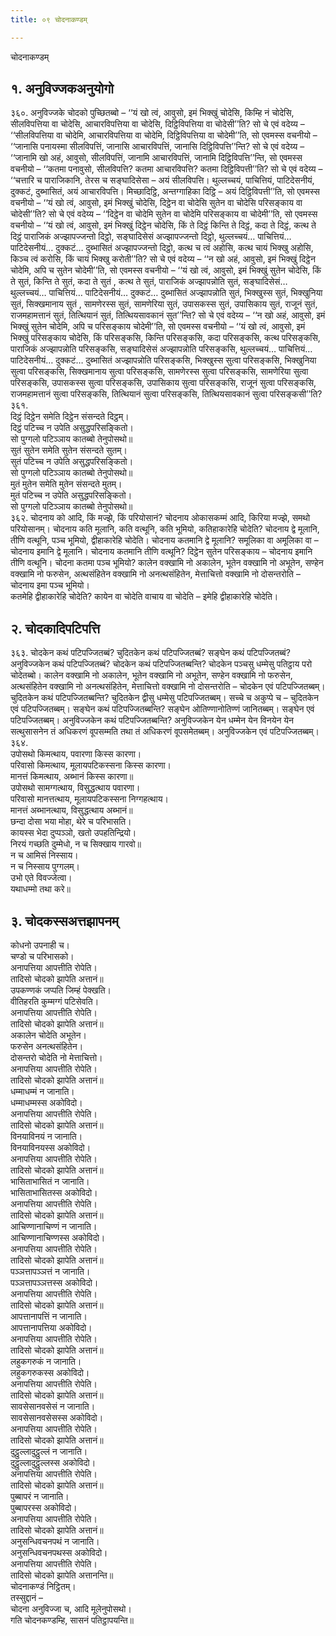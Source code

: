 ```yaml
---
title: ०९ चोदनाकण्डम्

---
```

चोदनाकण्डम्  


## १. अनुविज्जकअनुयोगो

३६०. अनुविज्जके चोदको पुच्छितब्बो – ‘‘यं खो त्वं, आवुसो, इमं भिक्खुं चोदेसि, किम्हि नं चोदेसि, सीलविपत्तिया वा चोदेसि, आचारविपत्तिया वा चोदेसि, दिट्ठिविपत्तिया वा चोदेसी’’ति? सो चे एवं वदेय्य – ‘‘सीलविपत्तिया वा चोदेमि, आचारविपत्तिया वा चोदेमि, दिट्ठिविपत्तिया वा चोदेमी’’ति, सो एवमस्स वचनीयो – ‘‘जानासि पनायस्मा सीलविपत्तिं, जानासि आचारविपत्तिं, जानासि दिट्ठिविपत्ति’’न्ति? सो चे एवं वदेय्य – ‘‘जानामि खो अहं, आवुसो, सीलविपत्तिं, जानामि आचारविपत्तिं, जानामि दिट्ठिविपत्ति’’न्ति, सो एवमस्स वचनीयो – ‘‘कतमा पनावुसो, सीलविपत्ति? कतमा आचारविपत्ति? कतमा दिट्ठिविपत्ती’’ति? सो चे एवं वदेय्य – ‘‘चत्तारि च पाराजिकानि, तेरस च सङ्घादिसेसा – अयं सीलविपत्ति। थुल्लच्चयं, पाचित्तियं, पाटिदेसनीयं, दुक्कटं, दुब्भासितं, अयं आचारविपत्ति। मिच्छादिट्ठि, अन्तग्गाहिका दिट्ठि – अयं दिट्ठिविपत्ती’’ति, सो एवमस्स वचनीयो – ‘‘यं खो त्वं, आवुसो, इमं भिक्खुं चोदेसि, दिट्ठेन वा चोदेसि सुतेन वा चोदेसि परिसङ्काय वा चोदेसी’’ति? सो चे एवं वदेय्य – ‘‘दिट्ठेन वा चोदेमि सुतेन वा चोदेमि परिसङ्काय वा चोदेमी’’ति, सो एवमस्स वचनीयो – ‘‘यं खो त्वं, आवुसो, इमं भिक्खुं दिट्ठेन चोदेसि, किं ते दिट्ठं किन्ति ते दिट्ठं, कदा ते दिट्ठं, कत्थ ते दिट्ठं पाराजिकं अज्झापज्जन्तो दिट्ठो, सङ्घादिसेसं अज्झापज्जन्तो दिट्ठो, थुल्लच्चयं… पाचित्तियं… पाटिदेसनीयं… दुक्कटं… दुब्भासितं अज्झापज्जन्तो दिट्ठो, कत्थ च त्वं अहोसि, कत्थ चायं भिक्खु अहोसि, किञ्च त्वं करोसि, किं चायं भिक्खु करोती’’ति? सो चे एवं वदेय्य – ‘‘न खो अहं, आवुसो, इमं भिक्खुं दिट्ठेन चोदेमि, अपि च सुतेन चोदेमी’’ति, सो एवमस्स वचनीयो – ‘‘यं खो त्वं, आवुसो, इमं भिक्खुं सुतेन चोदेसि, किं ते सुतं, किन्ति ते सुतं, कदा ते सुतं , कत्थ ते सुतं, पाराजिकं अज्झापन्नोति सुतं, सङ्घादिसेसं… थुल्लच्चयं… पाचित्तियं… पाटिदेसनीयं… दुक्कटं… दुब्भासितं अज्झापन्नोति सुतं, भिक्खुस्स सुतं, भिक्खुनिया सुतं, सिक्खमानाय सुतं , सामणेरस्स सुतं, सामणेरिया सुतं, उपासकस्स सुतं, उपासिकाय सुतं, राजूनं सुतं, राजमहामत्तानं सुतं, तित्थियानं सुतं, तित्थियसावकानं सुत’’न्ति? सो चे एवं वदेय्य – ‘‘न खो अहं, आवुसो, इमं भिक्खुं सुतेन चोदेमि, अपि च परिसङ्काय चोदेमी’’ति, सो एवमस्स वचनीयो – ‘‘यं खो त्वं, आवुसो, इमं भिक्खुं परिसङ्काय चोदेसि, किं परिसङ्कसि, किन्ति परिसङ्कसि, कदा परिसङ्कसि, कत्थ परिसङ्कसि, पाराजिकं अज्झापन्नोति परिसङ्कसि, सङ्घादिसेसं अज्झापन्नोति परिसङ्कसि, थुल्लच्चयं… पाचित्तियं… पाटिदेसनीयं… दुक्कटं… दुब्भासितं अज्झापन्नोति परिसङ्कसि, भिक्खुस्स सुत्वा परिसङ्कसि, भिक्खुनिया सुत्वा परिसङ्कसि, सिक्खमानाय सुत्वा परिसङ्कसि, सामणेरस्स सुत्वा परिसङ्कसि, सामणेरिया सुत्वा परिसङ्कसि, उपासकस्स सुत्वा परिसङ्कसि, उपासिकाय सुत्वा परिसङ्कसि, राजूनं सुत्वा परिसङ्कसि, राजमहामत्तानं सुत्वा परिसङ्कसि, तित्थियानं सुत्वा परिसङ्कसि, तित्थियसावकानं सुत्वा परिसङ्कसी’’ति?  
३६१.  
दिट्ठं दिट्ठेन समेति दिट्ठेन संसन्दते दिट्ठम्।  
दिट्ठं पटिच्च न उपेति असुद्धपरिसङ्कितो।  
सो पुग्गलो पटिञ्ञाय कातब्बो तेनुपोसथो॥  
सुतं सुतेन समेति सुतेन संसन्दते सुतम्।  
सुतं पटिच्च न उपेति असुद्धपरिसङ्कितो।  
सो पुग्गलो पटिञ्ञाय कातब्बो तेनुपोसथो॥  
मुतं मुतेन समेति मुतेन संसन्दते मुतम्।  
मुतं पटिच्च न उपेति असुद्धपरिसङ्कितो।  
सो पुग्गलो पटिञ्ञाय कातब्बो तेनुपोसथो॥  
३६२. चोदनाय को आदि, किं मज्झे, किं परियोसानं? चोदनाय ओकासकम्मं आदि, किरिया मज्झे, समथो परियोसानम्। चोदनाय कति मूलानि, कति वत्थूनि, कति भूमियो, कतिहाकारेहि चोदेति? चोदनाय द्वे मूलानि, तीणि वत्थूनि, पञ्च भूमियो, द्वीहाकारेहि चोदेति। चोदनाय कतमानि द्वे मूलानि? समूलिका वा अमूलिका वा – चोदनाय इमानि द्वे मूलानि। चोदनाय कतमानि तीणि वत्थूनि? दिट्ठेन सुतेन परिसङ्काय – चोदनाय इमानि तीणि वत्थूनि। चोदना कतमा पञ्च भूमियो? कालेन वक्खामि नो अकालेन, भूतेन वक्खामि नो अभूतेन, सण्हेन वक्खामि नो फरुसेन, अत्थसंहितेन वक्खामि नो अनत्थसंहितेन, मेत्ताचित्तो वक्खामि नो दोसन्तरोति – चोदनाय इमा पञ्च भूमियो।  
कतमेहि द्वीहाकारेहि चोदेति? कायेन वा चोदेति वाचाय वा चोदेति – इमेहि द्वीहाकारेहि चोदेति।  


## २. चोदकादिपटिपत्ति

३६३. चोदकेन कथं पटिपज्जितब्बं? चुदितकेन कथं पटिपज्जितब्बं? सङ्घेन कथं पटिपज्जितब्बं? अनुविज्जकेन कथं पटिपज्जितब्बं? चोदकेन कथं पटिपज्जितब्बन्ति? चोदकेन पञ्चसु धम्मेसु पतिट्ठाय परो चोदेतब्बो। कालेन वक्खामि नो अकालेन, भूतेन वक्खामि नो अभूतेन, सण्हेन वक्खामि नो फरुसेन, अत्थसंहितेन वक्खामि नो अनत्थसंहितेन, मेत्ताचित्तो वक्खामि नो दोसन्तरोति – चोदकेन एवं पटिपज्जितब्बम्। चुदितकेन कथं पटिपज्जितब्बन्ति? चुदितकेन द्वीसु धम्मेसु पटिपज्जितब्बम्। सच्चे च अकुप्पे च – चुदितकेन एवं पटिपज्जितब्बम्। सङ्घेन कथं पटिपज्जितब्बन्ति? सङ्घेन ओतिण्णानोतिण्णं जानितब्बम्। सङ्घेन एवं पटिपज्जितब्बम्। अनुविज्जकेन कथं पटिपज्जितब्बन्ति? अनुविज्जकेन येन धम्मेन येन विनयेन येन सत्थुसासनेन तं अधिकरणं वूपसम्मति तथा तं अधिकरणं वूपसमेतब्बम्। अनुविज्जकेन एवं पटिपज्जितब्बम्।  
३६४.  
उपोसथो किमत्थाय, पवारणा किस्स कारणा।  
परिवासो किमत्थाय, मूलायपटिकस्सना किस्स कारणा।  
मानत्तं किमत्थाय, अब्भानं किस्स कारणा॥  
उपोसथो सामग्गत्थाय, विसुद्धत्थाय पवारणा।  
परिवासो मानत्तत्थाय, मूलायपटिकस्सना निग्गहत्थाय।  
मानत्तं अब्भानत्थाय, विसुद्धत्थाय अब्भानं॥  
छन्दा दोसा भया मोहा, थेरे च परिभासति।  
कायस्स भेदा दुप्पञ्ञो, खतो उपहतिन्द्रियो।  
निरयं गच्छति दुम्मेधो, न च सिक्खाय गारवो॥  
न च आमिसं निस्साय।  
न च निस्साय पुग्गलम्।  
उभो एते विवज्जेत्वा।  
यथाधम्मो तथा करे॥  


## ३. चोदकस्सअत्तझापनम्

कोधनो उपनाही च।  
चण्डो च परिभासको।  
अनापत्तिया आपत्तीति रोपेति।  
तादिसो चोदको झापेति अत्तानं॥  
उपकण्णकं जप्पति जिम्हं पेक्खति।  
वीतिहरति कुम्मग्गं पटिसेवति।  
अनापत्तिया आपत्तीति रोपेति।  
तादिसो चोदको झापेति अत्तानं॥  
अकालेन चोदेति अभूतेन।  
फरुसेन अनत्थसंहितेन।  
दोसन्तरो चोदेति नो मेत्ताचित्तो।  
अनापत्तिया आपत्तीति रोपेति।  
तादिसो चोदको झापेति अत्तानं॥  
धम्माधम्मं न जानाति।  
धम्माधम्मस्स अकोविदो।  
अनापत्तिया आपत्तीति रोपेति।  
तादिसो चोदको झापेति अत्तानं॥  
विनयाविनयं न जानाति।  
विनयाविनयस्स अकोविदो।  
अनापत्तिया आपत्तीति रोपेति।  
तादिसो चोदको झापेति अत्तानं॥  
भासिताभासितं न जानाति।  
भासिताभासितस्स अकोविदो।  
अनापत्तिया आपत्तीति रोपेति।  
तादिसो चोदको झापेति अत्तानं॥  
आचिण्णानाचिण्णं न जानाति।  
आचिण्णानाचिण्णस्स अकोविदो।  
अनापत्तिया आपत्तीति रोपेति।  
तादिसो चोदको झापेति अत्तानं॥  
पञ्ञत्तापञ्ञत्तं न जानाति।  
पञ्ञत्तापञ्ञत्तस्स अकोविदो।  
अनापत्तिया आपत्तीति रोपेति।  
तादिसो चोदको झापेति अत्तानं॥  
आपत्तानापत्तिं न जानाति।  
आपत्तानापत्तिया अकोविदो।  
अनापत्तिया आपत्तीति रोपेति।  
तादिसो चोदको झापेति अत्तानं॥  
लहुकगरुकं न जानाति।  
लहुकगरुकस्स अकोविदो।  
अनापत्तिया आपत्तीति रोपेति।  
तादिसो चोदको झापेति अत्तानं॥  
सावसेसानवसेसं न जानाति।  
सावसेसानवसेसस्स अकोविदो।  
अनापत्तिया आपत्तीति रोपेति।  
तादिसो चोदको झापेति अत्तानं॥  
दुट्ठुल्लादुट्ठुल्लं न जानाति।  
दुट्ठुल्लादुट्ठुल्लस्स अकोविदो।  
अनापत्तिया आपत्तीति रोपेति।  
तादिसो चोदको झापेति अत्तानं॥  
पुब्बापरं न जानाति।  
पुब्बापरस्स अकोविदो।  
अनापत्तिया आपत्तीति रोपेति।  
तादिसो चोदको झापेति अत्तानं॥  
अनुसन्धिवचनपथं न जानाति।  
अनुसन्धिवचनपथस्स अकोविदो।  
अनापत्तिया आपत्तीति रोपेति।  
तादिसो चोदको झापेति अत्तानन्ति॥  
चोदनाकण्डं निट्ठितम्।  
तस्सुद्दानं –  
चोदना अनुविज्जा च, आदि मूलेनुपोसथो।  
गति चोदनकण्डम्हि, सासनं पतिट्ठापयन्ति॥  